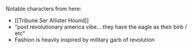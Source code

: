 Notable characters from here:
- [[Tribune Ser Allister Hound]]
- "post revolutionary america vibe... they have the eagle as their birb / etc"
- Fashion is heavily inspired by military garb of revolution

